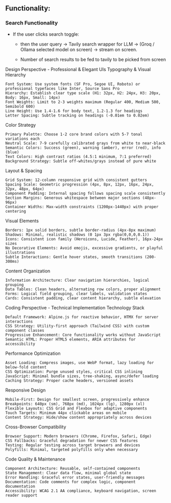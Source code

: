 ## Functionality:

### Search Functionality

- If the user clicks search toggle:
  
  - then the user query -> Tavily search wrapper for LLM -> (Groq / Ollama selected model on screen) -> stream on screen.
  
  - Number of search results to be fed to tavily to be picked from screen















Design Perspective - Professional & Elegant UIs
Typography & Visual Hierarchy

    Font System: Use system fonts (SF Pro, Segoe UI, Roboto) or professional typefaces like Inter, Source Sans Pro
    Hierarchy: Establish clear type scale (H1: 32px, H2: 24px, H3: 20px, Body: 16px, Small: 14px)
    Font Weights: Limit to 2-3 weights maximum (Regular 400, Medium 500, Semibold 600)
    Line Height: Use 1.4-1.6 for body text, 1.2-1.3 for headings
    Letter Spacing: Subtle tracking on headings (-0.01em to 0.02em)

Color Strategy

    Primary Palette: Choose 1-2 core brand colors with 5-7 tonal variations each
    Neutral Scale: 7-9 carefully calibrated grays from white to near-black
    Semantic Colors: Success (green), warning (amber), error (red), info (blue)
    Text Colors: High contrast ratios (4.5:1 minimum, 7:1 preferred)
    Background Strategy: Subtle off-whites/grays instead of pure white

Layout & Spacing

    Grid System: 12-column responsive grid with consistent gutters
    Spacing Scale: Geometric progression (4px, 8px, 12px, 16px, 24px, 32px, 48px, 64px)
    Component Padding: Internal spacing follows spacing scale consistently
    Section Margins: Generous whitespace between major sections (48px-96px)
    Container Widths: Max-width constraints (1200px-1440px) with proper centering

Visual Elements

    Borders: 1px solid borders, subtle border-radius (4px-8px maximum)
    Shadows: Minimal, realistic shadows (0 1px 3px rgba(0,0,0,0.1))
    Icons: Consistent icon family (Heroicons, Lucide, Feather), 16px-24px sizes
    No Decorative Elements: Avoid emojis, excessive gradients, or playful illustrations
    Subtle Interactions: Gentle hover states, smooth transitions (200-300ms)

Content Organization

    Information Architecture: Clear navigation hierarchies, logical grouping
    Data Tables: Clean headers, alternating row colors, proper alignment
    Forms: Logical field grouping, clear labels, validation states
    Cards: Consistent padding, clear content hierarchy, subtle elevation

Coding Perspective - Technical Implementation
Technology Stack

    Default Framework: Alpine.js for reactive behavior, HTMX for server interactions
    CSS Strategy: Utility-first approach (Tailwind CSS) with custom component classes
    Progressive Enhancement: Core functionality works without JavaScript
    Semantic HTML: Proper HTML5 elements, ARIA attributes for accessibility

Performance Optimization

    Asset Loading: Compress images, use WebP format, lazy loading for below-fold content
    CSS Optimization: Purge unused styles, critical CSS inlining
    JavaScript: Minimal bundle sizes, tree-shaking, async/defer loading
    Caching Strategy: Proper cache headers, versioned assets

Responsive Design

    Mobile-First: Design for smallest screen, progressively enhance
    Breakpoints: 640px (sm), 768px (md), 1024px (lg), 1280px (xl)
    Flexible Layouts: CSS Grid and Flexbox for adaptive components
    Touch Targets: Minimum 44px clickable areas on mobile
    Content Strategy: Hide/show content appropriately across devices

Cross-Browser Compatibility

    Browser Support: Modern browsers (Chrome, Firefox, Safari, Edge)
    CSS Fallbacks: Graceful degradation for newer CSS features
    Testing: Regular testing across target browsers and devices
    Polyfills: Minimal, targeted polyfills only when necessary

Code Quality & Maintenance

    Component Architecture: Reusable, self-contained components
    State Management: Clear data flow, minimal global state
    Error Handling: Graceful error states, user-friendly messages
    Documentation: Code comments for complex logic, component documentation
    Accessibility: WCAG 2.1 AA compliance, keyboard navigation, screen reader support
